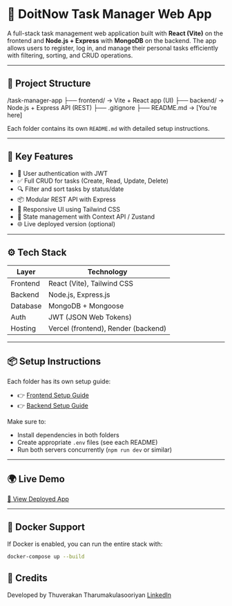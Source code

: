 # 🧠 DoitNow Task Manager Web App

A full-stack task management web application built with **React (Vite)** on the frontend and **Node.js + Express** with **MongoDB** on the backend. The app allows users to register, log in, and manage their personal tasks efficiently with filtering, sorting, and CRUD operations.

---

## 📁 Project Structure

/task-manager-app
├── frontend/ → Vite + React app (UI)
├── backend/ → Node.js + Express API (REST)
├── .gitignore
├── README.md → [You're here]

Each folder contains its own `README.md` with detailed setup instructions.

---

## 🚀 Key Features

- 🔐 User authentication with JWT
- ✅ Full CRUD for tasks (Create, Read, Update, Delete)
- 🔍 Filter and sort tasks by status/date
- 📦 Modular REST API with Express
- 🌈 Responsive UI using Tailwind CSS
- 🧠 State management with Context API / Zustand
- 🌐 Live deployed version (optional)

---

## ⚙️ Tech Stack

| Layer    | Technology                          |
| -------- | ----------------------------------- |
| Frontend | React (Vite), Tailwind CSS          |
| Backend  | Node.js, Express.js                 |
| Database | MongoDB + Mongoose                  |
| Auth     | JWT (JSON Web Tokens)               |
| Hosting  | Vercel (frontend), Render (backend) |

---

## 📦 Setup Instructions

Each folder has its own setup guide:

- 👉 [Frontend Setup Guide](./frontend/README.md)
- 👉 [Backend Setup Guide](./backend/README.md)

Make sure to:

- Install dependencies in both folders
- Create appropriate `.env` files (see each README)
- Run both servers concurrently (`npm run dev` or similar)

---

## 🌍 Live Demo

[🔗 View Deployed App](https://your-deployed-url.com)

---

## 🐳 Docker Support

If Docker is enabled, you can run the entire stack with:

```bash
docker-compose up --build
```

## 🙏 Credits

Developed by Thuverakan Tharumakulasooriyan
[LinkedIn](https://www.linkedin.com/in/thuverakan10/)
